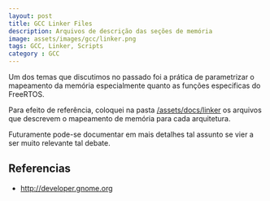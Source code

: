 ```yaml
---
layout: post
title: GCC Linker Files
description: Arquivos de descrição das seções de memória
image: assets/images/gcc/linker.png
tags: GCC, Linker, Scripts
category : GCC
---
```


Um dos temas que discutimos no passado foi a prática de parametrizar o mapeamento da memória especialmente quanto as funções especificas do FreeRTOS.

Para efeito de referência, coloquei na pasta [/assets/docs/linker]({{site.url}}/assets/docs/linker) os arquivos que descrevem o mapeamento de memória para cada arquitetura.

Futuramente pode-se documentar em mais detalhes tal assunto se vier a ser muito relevante tal debate.


## Referencias

* http://developer.gnome.org
